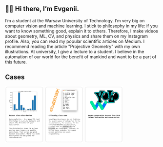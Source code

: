 ## 👋🏻 Hi there, I’m Evgenii. 
I’m a student at the Warsaw University of Technology. I’m very big on computer vision and machine learning. I stick to philosophy in my life: if you want to know something good, explain it to others. Therefore, I make videos about geometry, ML, CV, and physics and share them on my Instagram profile. Also, you can read my popular scientific articles on Medium. I recommend reading the article "Projective Geometry" with my own illustrations. At university, I give a lecture to a student. I believe in the automation of our world for the benefit of mankind and want to be a part of this future.


## Cases
<p>
    <a href="https://github.com/Evgenii-Iurin/Dataset-preparation/tree/main/Class-distribution"><img src='src/pic/dataset_distribution.png' width=25% height=25%/><a/>
    <a href="https://github.com/Evgenii-Iurin/Dataset-preparation/tree/main/Collecting-class-name"><img src='src/pic/class_collecting.png' width="25%" height="25%"/><a/>
    <a href="https://github.com/Evgenii-Iurin/Dataset-preparation/tree/main/Waymo-preparation"><img src='src/pic/waymo_dataset_preparation.png' width="25%" height="25%"/><a/>
<p/>

 
